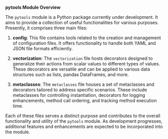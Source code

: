 **pytools Module Overview**

The `pytools` module is a Python package currently under development. It aims to provide a collection of useful functionalities for various purposes. Presently, it comprises three main files:

1. **config**: This file contains tools related to the creation and management of configuration files. It offers functionality to handle both YAML and JSON file formats efficiently.

2. **vectorization**: The `vectorization` file hosts decorators designed to generalize their actions from scalar values to different types of values. These decorators are versatile and can be applied to various data structures such as lists, pandas DataFrames, and more.

3. **metaclasses**: The `metaclasses` file houses a set of metaclasses and decorators tailored to address specific scenarios. These include metaclasses for controlling instantiation, decorators for logging enhancements, method call ordering, and tracking method execution time.

Each of these files serves a distinct purpose and contributes to the overall functionality and utility of the `pytools` module. As development progresses, additional features and enhancements are expected to be incorporated into the module.
